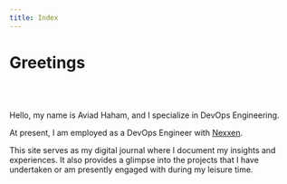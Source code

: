 ```yaml
---
title: Index
---
```


# Greetings
<br/><br/>

Hello, my name is Aviad Haham, and I specialize in DevOps Engineering.

At present, I am employed as a DevOps Engineer with [Nexxen](https://nexxen.com).

This site serves as my digital journal where I document my insights and experiences. It also provides a glimpse into the projects that I have undertaken or am presently engaged with during my leisure time.
